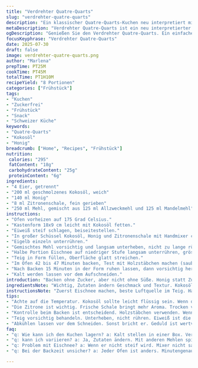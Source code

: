 ```yaml
---
title: "Verdrehter Quatre-Quarts"
slug: "verdrehter-quatre-quarts"
description: "Ein klassischer Quatre-Quarts-Kuchen neu interpretiert mit reduzierten Mengen. Eier getrennt, Butter durch Kokosöl ersetzt für andere Note, Zucker durch Honig abgemildert. Mehl teilweise durch Mandelmehl getauscht, Vanille durch Zitronenschale ersetzt. Teig locker untergehoben fürs Volumen. Backzeit leicht angepasst, Form kleiner gewählt. Ergebnis: saftig, nussig, mit zitronigem Aroma, ohne Nüsse und laktosefrei. Die Eischnee-Technik bleibt erhalten, ebenso die Grundstruktur des Teigs. Kleine Änderungen, riesige Wirkung im Geschmack und in der Textur. Backen mittig, Probe mit Holzstäbchen wichtig. Nach Abkühlung fest schneiden. Passt als Snack oder Frühstück. Einfach, schnell, doch mit Twist."
metaDescription: "Verdrehter Quatre-Quarts ist ein neu interpretierter klassischer Kuchen. Saftig, nussig, zitronig und laktosefrei."
ogDescription: "Genießen Sie den Verdrehter Quatre-Quarts. Ein einfacher Kuchen mit Honig, Kokosöl, und einem Hauch von Zitrone."
focusKeyphrase: "Verdrehter Quatre-Quarts"
date: 2025-07-30
draft: false
image: verdrehter-quatre-quarts.png
author: "Marlena"
prepTime: PT25M
cookTime: PT45M
totalTime: PT1H10M
recipeYield: "8 Portionen"
categories: ["Frühstück"]
tags:
- "Kuchen"
- "Zuckerfrei"
- "Frühstück"
- "Snack"
- "Schweizer Küche"
keywords:
- "Quatre-Quarts"
- "Kokosöl"
- "Honig"
breadcrumb: ["Home", "Recipes", "Frühstück"]
nutrition: 
 calories: "295"
 fatContent: "18g"
 carbohydrateContent: "25g"
 proteinContent: "6g"
ingredients:
- "4 Eier, getrennt"
- "200 ml geschmolzenes Kokosöl, weich"
- "140 ml Honig"
- "8 ml Zitronenschale, fein gerieben"
- "250 ml Mehl, gemischt aus 125 ml Allzweckmehl und 125 ml Mandelmehl"
instructions:
- "Ofen vorheizen auf 175 Grad Celsius."
- "Kastenform 18x9 cm leicht mit Kokosöl fetten."
- "Eiweiß steif schlagen, beiseitestellen."
- "In großer Schüssel Kokosöl, Honig und Zitronenschale mit Handmixer cremig schlagen."
- "Eigelb einzeln unterrühren."
- "Gemischtes Mehl vorsichtig und langsam unterheben, nicht zu lange rühren."
- "Halbe Portion Eischnee auf niedriger Stufe langsam unterrühren, grösseren Teil mit Spatel locker unterheben, sodass Luft bleibt."
- "Teig in Form füllen, Oberfläche glatt streichen."
- "Im Ofen 42 bis 47 Minuten backen, Test mit Holzstäbchen machen (sauber rauskommt)."
- "Nach Backen 15 Minuten in der Form ruhen lassen, dann vorsichtig herauslösen."
- "Kalt werden lassen vor dem Aufschneiden."
introduction: "Backen ohne Zucker, aber nicht ohne Süße. Honig statt Zucker, Kokosöl statt Butter. Die Eier getrennt – das macht luftig. Mehl wird getauscht, die Hälfte Mandel, für andere Struktur, bisschen mehr Geschmack. Zitronenschale statt Vanille. Geht schnell, keine Hexerei. Schnell den Ofen an und die Form fetten. Man schlägt Eiweiß auf, macht daraus fast Baiser-ähnliche Luft. Eigelb und Süßstoff cremig rühren, Mehl reinrieseln lassen. Immer vorsichtig, das ist kein Rührkuchen. Zwei Durchgänge mit dem Schnee: erst Handmixer, dann Spatel, nicht zerstören, nicht verschwinden lassen. In die Form, glatt machen, ab in den Ofen. Nicht zu lange, nicht zu wenig. Holzstäbchen kontrollieren. Der Duft von Zitrone zieht durchs Haus. Auskühlen lassen, schneiden, man will sofort, aber Geduld. Ein Stück reicht morgens mit Kaffee. Oder zum Spicken zwischendurch. Ursprünglich Quatre-Quarts, neu gekleidet: leichter, frischer, irgendwie schlanker. Weniger Fett, ohne Milcherzeugnisse. Klappt, macht Freude. Nicht nur klassisch. Nicht langweilig. Ein bisschen anders."
ingredientsNote: "Wichtig, Zutaten ändern Geschmack und Textur. Kokosöl schmilzt langsam, gibt sanfte Kokosnote, ersetzt Butter ohne Milch. Honig statt Zucker verändert Süßgrad, braucht weniger Menge, beim Mischen flüssiger. Mandelmehl ist kategorisch kein Nuss, wenn Allergien bestehen, austauschen gegen Hafermehl möglich. Mehlanteil halbieren zwischen Weizen und Mandel für Biss und Feuchtigkeit. Zitronenschale muss frisch sein, trocken verliert Aroma. Eier getrennt zu schlagen, sorgt für fluffige Leichtigkeit trotz dichterem Teig. Backform kleiner als original, sonst zu dünn und trocken. Alles braucht Raum zum Aufgehen. Backofen besser vorheizen, Temperatur konstant halten. Lässt sich auch mit Vanillezucker ersetzen, aber Zitronen-Noten heben das Rezept auf eine andere Ebene. Zusammen ergibt das eine vielfach abgewandelte, aber vertraute Basis, für Gäste oder stille Genießer."
instructionsNote: "Zuerst Eischnee machen, beste Luftquelle im Teig. Handmixer schlägt ihn schneller, gleich fest werden lassen, sonst fällt er ab. Butter geschmolzen? Unbedingt weich oder flüssig, Kokosöl ist hier leichter zu handhaben. Honig muss sich gut auflösen, sonst klebt der Teig. Beim Mehl langsam verliefern, sonst Klümpchen. Erst Eigelb, dann Mehl, nix schlagen, nur unterheben. Eischnee erst halb mit Mixer unterrühren, sonst verbrennt man ihn, also Gefühl für Drehzahl behalten. Rest mit Spatel vorsichtig umgehen, faltende Bewegung nimmt Luft nicht raus. In Fettform und nicht zu voll schütten, sonst läuft es aus. Timing optimieren: 5 Minuten weniger oder mehr, je nach Ofen, Härtetest mit Stäbchen. Erst abkühlen lassen, dann schneiden, sonst bricht. Fertig ist der Kuchen, auf eigene Faust würzen, mit Kräutern oder Zimt experimentieren. Nicht alles ist festgeschrieben. Man kann variieren, aber die Reihenfolge macht den Unterschied."
tips:
- "Achte auf die Temperatur. Kokosöl sollte leicht flüssig sein. Wenn das Öl zu fest ist, schwierig beim Mischen. Weich macht alles einfacher. Eiweiß muss steif geschlagen werden. Sauberer Mixer, keine Fettrückstände."
- "Die Zitrone ist wichtig. Frische Schale bringt mehr Aroma. Trocken verliert Geschmack. Manchmal braucht es mehr als 8 ml. Kann variieren mit der Reife der Zitrone. Gewiss ist, dass der Duft durch die Küche zieht."
- "Kontrolle beim Backen ist entscheidend. Holzstäbchen verwenden. Wenn es trocken herauskommt, ist der Kuchen fertig. Minutengenau aufpassen. Unterschiedliche Öfen backen unterschiedlich. Zeit anpassen."
- "Teig vorsichtig behandeln. Unterheben, nicht rühren. Eiweiß ist die Luftquelle. Halbe Portion zuerst, dann der Rest. Zart arbeiten, keine Übermischung."
- "Abkühlen lassen vor dem Schneiden. Sonst bricht er. Geduld ist wertvoll. Hält sich gut im Kühlschrank. Aber am besten frisch genießen, mit einer Tasse Kaffee."
faq:
- "q: Wie kann ich den Kuchen lagern? a: Kalt stellen in einer Box. Verliert sonst an Geschmack. Alternativ ins Gefrierfach. Hält länger."
- "q: kann ich variieren? a: Ja, Zutaten ändern. Mit anderen Mehlen spielen. Vielleicht Hafermehl statt Mandelmehl. Manchmal fehlt die Mandelnote."
- "q: Problem mit Eischnee? a: Wenn er nicht steif wird. Mixer nicht sauber? sicherstellen. Eier nicht zu warm, sonst klappt es nicht."
- "q: Bei der Backzeit unsicher? a: Jeder Ofen ist anders. Minutengenau aufpassen. Kleinere Form = kürzere Zeit. Stäbchenprobe ist wichtig, immer."

---
```

